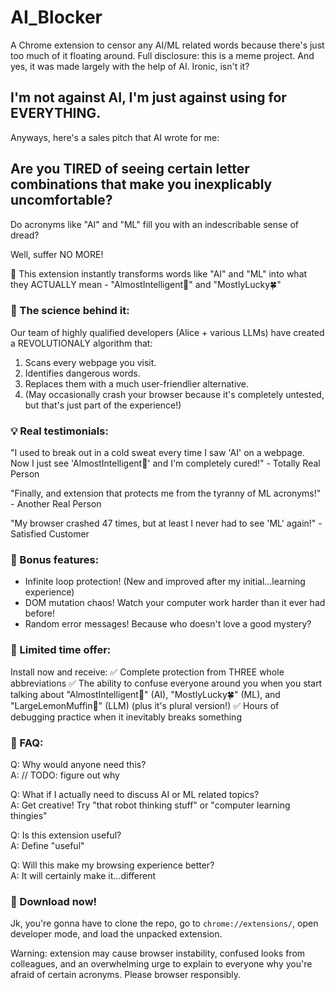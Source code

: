 # AI_Blocker
A Chrome extension to censor any AI/ML related words because there's just too much of it floating around. Full disclosure: this is a meme project. And yes, it was made largely with the help of AI. Ironic, isn't it? 

## I'm not against AI, I'm just against using for EVERYTHING. 

Anyways, here's a sales pitch that AI wrote for me: 

## Are you TIRED of seeing certain letter combinations that make you inexplicably uncomfortable? 

Do acronyms like "AI" and "ML" fill you with an indescribable sense of dread? 

Well, suffer NO MORE! 

🎯 This extension instantly transforms words like "AI" and "ML" into what they ACTUALLY mean - "AlmostIntelligent🤪" and "MostlyLucky🍀"

### 🧠 The science behind it: 

Our team of highly qualified developers (Alice + various LLMs) have created a REVOLUTIONALY algorithm that: 
1. Scans every webpage you visit. 
2. Identifies dangerous words. 
3. Replaces them with a much user-friendlier alternative. 
4. (May occasionally crash your browser because it's completely untested, but that's just part of the experience!)

### 💡 Real testimonials: 

"I used to break out in a cold sweat every time I saw 'AI' on a webpage. Now I just see 'AlmostIntelligent🤪' and I'm completely cured!" - Totally Real Person

"Finally, and extension that protects me from the tyranny of ML acronyms!" - Another Real Person 

"My browser crashed 47 times, but at least I never had to see 'ML' again!" - Satisfied Customer 

### 🎪 Bonus features: 

* Infinite loop protection! (New and improved after my initial...learning experience)
* DOM mutation chaos! Watch your computer work harder than it ever had before! 
* Random error messages! Because who doesn't love a good mystery? 

### 🎁 Limited time offer: 

Install now and receive: 
✅ Complete protection from THREE whole abbreviations
✅ The ability to confuse everyone around you when you start talking about "AlmostIntelligent🤪" (AI), "MostlyLucky🍀" (ML), and "LargeLemonMuffin🧁" (LLM) (plus it's plural version!)
✅ Hours of debugging practice when it inevitably breaks something

### 🤔 FAQ: 

Q: Why would anyone need this?  
A: // TODO: figure out why 

Q: What if I actually need to discuss AI or ML related topics?  
A: Get creative! Try "that robot thinking stuff" or "computer learning thingies"

Q: Is this extension useful?  
A: Define "useful"

Q: Will this make my browsing experience better?  
A: It will certainly make it...different

### 🚀 Download now! 

Jk, you're gonna have to clone the repo, go to `chrome://extensions/`, open developer mode, and load the unpacked extension. 

Warning: extension may cause browser instability, confused looks from colleagues, and an overwhelming urge to explain to everyone why you're afraid of certain acronyms. Please browser responsibly. 
